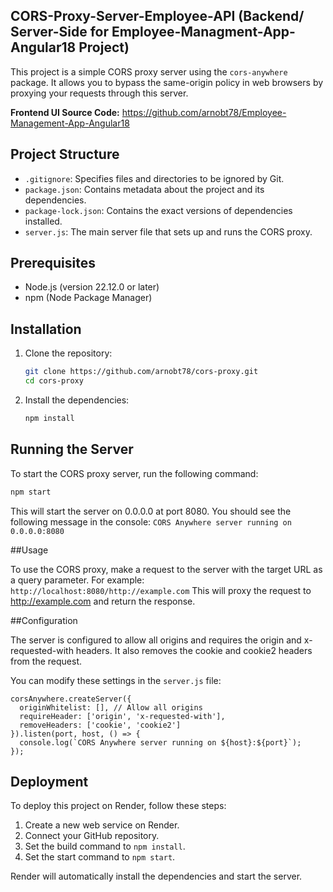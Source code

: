 ## CORS-Proxy-Server-Employee-API (Backend/ Server-Side for Employee-Managment-App-Angular18 Project)

This project is a simple CORS proxy server using the `cors-anywhere` package. It allows you to bypass the same-origin policy in web browsers by proxying your requests through this server.

**Frontend UI Source Code:** https://github.com/arnobt78/Employee-Management-App-Angular18

## Project Structure

- `.gitignore`: Specifies files and directories to be ignored by Git.
- `package.json`: Contains metadata about the project and its dependencies.
- `package-lock.json`: Contains the exact versions of dependencies installed.
- `server.js`: The main server file that sets up and runs the CORS proxy.

## Prerequisites

- Node.js (version 22.12.0 or later)
- npm (Node Package Manager)

## Installation

1. Clone the repository:

    ```sh
    git clone https://github.com/arnobt78/cors-proxy.git
    cd cors-proxy
    ```

2. Install the dependencies:

    ```sh
    npm install
    ```

## Running the Server

To start the CORS proxy server, run the following command:

```sh
npm start
 ```

This will start the server on 0.0.0.0 at port 8080. You should see the following message in the console:
`CORS Anywhere server running on 0.0.0.0:8080`

##Usage

To use the CORS proxy, make a request to the server with the target URL as a query parameter. For example:
`http://localhost:8080/http://example.com`
This will proxy the request to http://example.com and return the response.

##Configuration

The server is configured to allow all origins and requires the origin and x-requested-with headers. It also removes the cookie and cookie2 headers from the request.

You can modify these settings in the `server.js` file:
```
corsAnywhere.createServer({
  originWhitelist: [], // Allow all origins
  requireHeader: ['origin', 'x-requested-with'],
  removeHeaders: ['cookie', 'cookie2']
}).listen(port, host, () => {
  console.log(`CORS Anywhere server running on ${host}:${port}`);
});
```

## Deployment

To deploy this project on Render, follow these steps:

1. Create a new web service on Render.
2. Connect your GitHub repository.
3. Set the build command to `npm install`.
4. Set the start command to `npm start`.

Render will automatically install the dependencies and start the server.
